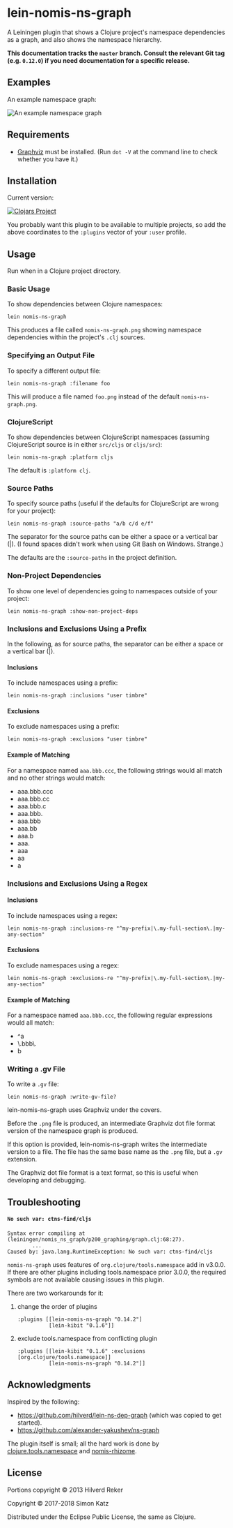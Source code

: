 # lein-nomis-ns-graph

A Leiningen plugin that shows a Clojure project's namespace dependencies
as a graph, and also shows the namespace hierarchy.

**This documentation tracks the `master` branch. Consult
the relevant Git tag (e.g. `0.12.0`) if you need documentation for a
specific release.**


## Examples

An example namespace graph:

![An example namespace graph](examples/example-nomis-ns-graph-001.png)


## Requirements

* [Graphviz](http://www.graphviz.org/) must be installed. (Run `dot -V` at the command line to check whether you have it.)

## Installation

Current version:

[![Clojars Project](https://img.shields.io/clojars/v/lein-nomis-ns-graph.svg)](https://clojars.org/lein-nomis-ns-graph)

You probably want this plugin to be available to multiple projects, so add
the above coordinates to the
`:plugins` vector of your `:user` profile.

## Usage

Run when in a Clojure project directory.

### Basic Usage

To show dependencies between Clojure namespaces:

    lein nomis-ns-graph

This produces a file called `nomis-ns-graph.png` showing namespace dependencies
within the project's `.clj` sources.


### Specifying an Output File

To specify a different output file:

    lein nomis-ns-graph :filename foo

This will produce a file named `foo.png` instead of the default
`nomis-ns-graph.png`.

### ClojureScript

To show dependencies between ClojureScript namespaces (assuming ClojureScript
source is in either `src/cljs` or `cljs/src`):

    lein nomis-ns-graph :platform cljs

The default is `:platform clj`.

### Source Paths

To specify source paths (useful if the defaults for ClojureScript are wrong
for your project):

    lein nomis-ns-graph :source-paths "a/b c/d e/f"

The separator for the source paths can be either a space or a vertical bar (|).
(I found spaces didn't work when using Git Bash on Windows. Strange.)

The defaults are the `:source-paths` in the project definition.

### Non-Project Dependencies

To show one level of dependencies going to namespaces outside of your project:

    lein nomis-ns-graph :show-non-project-deps

### Inclusions and Exclusions Using a Prefix

In the following, as for source paths, the separator can be
either a space or a vertical bar (|).

#### Inclusions

To include namespaces using a prefix:

    lein nomis-ns-graph :inclusions "user timbre"

#### Exclusions

To exclude namespaces using a prefix:

    lein nomis-ns-graph :exclusions "user timbre"

#### Example of Matching

For a namespace named `aaa.bbb.ccc`, the following strings would all match
and no other strings would match:

* aaa.bbb.ccc
* aaa.bbb.cc
* aaa.bbb.c
* aaa.bbb.
* aaa.bbb
* aaa.bb
* aaa.b
* aaa.
* aaa
* aa
* a


### Inclusions and Exclusions Using a Regex

#### Inclusions

To include namespaces using a regex:

    lein nomis-ns-graph :inclusions-re "^my-prefix|\.my-full-section\.|my-any-section"

#### Exclusions

To exclude namespaces using a regex:

    lein nomis-ns-graph :exclusions-re "^my-prefix|\.my-full-section\.|my-any-section"

#### Example of Matching

For a namespace named `aaa.bbb.ccc`, the following regular expressions would all
match:

* \^a
* \\.bbb\\.
* b



### Writing a .gv File

To write a `.gv` file:

    lein nomis-ns-graph :write-gv-file?

lein-nomis-ns-graph uses Graphviz under the covers.

Before the `.png` file is produced, an intermediate Graphviz dot file format
version of the namespace graph is produced.

If this option is provided, lein-nomis-ns-graph writes the intermediate version
to a file. The file has the same base name as the `.png` file, but a `.gv`
extension.

The Graphviz dot file format is a text format, so this is useful when developing
and debugging.


## Troubleshooting

#### `No such var: ctns-find/cljs`

    Syntax error compiling at (leiningen/nomis_ns_graph/p200_graphing/graph.clj:68:27).
            ...
    Caused by: java.lang.RuntimeException: No such var: ctns-find/cljs

`nomis-ns-graph` uses features of `org.clojure/tools.namespace` add in v3.0.0.
If there are other plugins including tools.namespace prior 3.0.0, the required
symbols are not available causing issues in this plugin.

There are two workarounds for it:

  1. change the order of plugins

         :plugins [[lein-nomis-ns-graph "0.14.2"]
                   [lein-kibit "0.1.6"]]

  2. exclude tools.namespace from conflicting plugin

         :plugins [[lein-kibit "0.1.6" :exclusions [org.clojure/tools.namespace]]
                   [lein-nomis-ns-graph "0.14.2"]]


## Acknowledgments

Inspired by the following:

* https://github.com/hilverd/lein-ns-dep-graph (which was copied to get started).
* https://github.com/alexander-yakushev/ns-graph


The plugin itself is small; all the hard work is done by
[clojure.tools.namespace](https://github.com/clojure/tools.namespace) and
[nomis-rhizome](https://github.com/simon-katz/nomis-rhizome).

## License

Portions copyright © 2013 Hilverd Reker

Copyright © 2017-2018 Simon Katz

Distributed under the Eclipse Public License, the same as Clojure.

